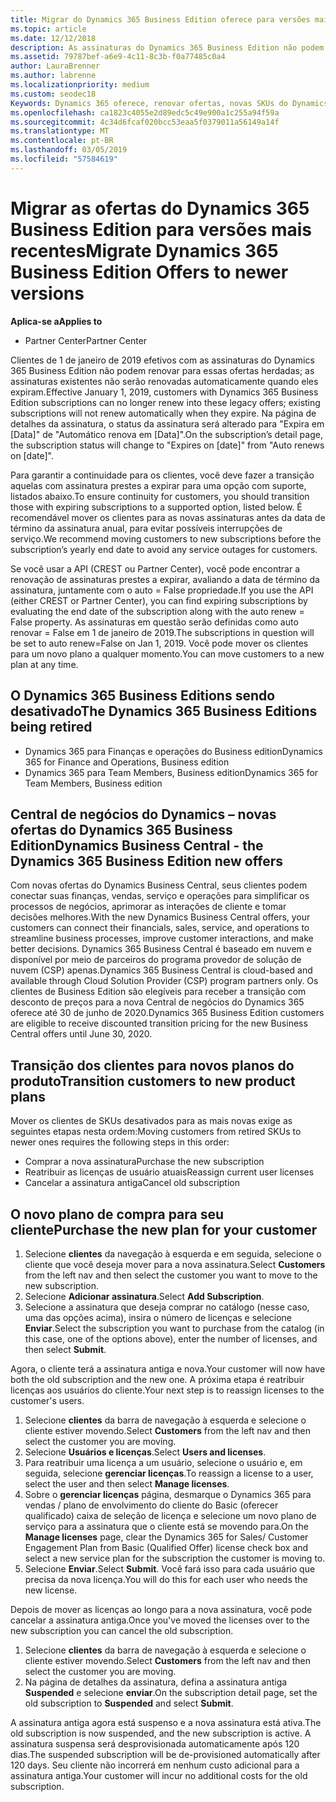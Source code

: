 ```yaml
---
title: Migrar do Dynamics 365 Business Edition oferece para versões mais recentes | Partner Center
ms.topic: article
ms.date: 12/12/2018
description: As assinaturas do Dynamics 365 Business Edition não podem ser renovadas.
ms.assetid: 79787bef-a6e9-4c11-8c3b-f0a77485c0a4
author: LauraBrenner
ms.author: labrenne
ms.localizationpriority: medium
ms.custom: seodec18
Keywords: Dynamics 365 oferece, renovar ofertas, novas SKUs do Dynamics 365
ms.openlocfilehash: ca1823c4055e2d89edc5c49e900a1c255a94f59a
ms.sourcegitcommit: 4c34d6fcaf020bcc53eaa5f0379011a56149a14f
ms.translationtype: MT
ms.contentlocale: pt-BR
ms.lasthandoff: 03/05/2019
ms.locfileid: "57584619"
---
```

# <a name="migrate-dynamics-365-business-edition-offers-to-newer-versions"></a><span data-ttu-id="2837e-104">Migrar as ofertas do Dynamics 365 Business Edition para versões mais recentes</span><span class="sxs-lookup"><span data-stu-id="2837e-104">Migrate Dynamics 365 Business Edition Offers to newer versions</span></span> 

<span data-ttu-id="2837e-105">**Aplica-se a**</span><span class="sxs-lookup"><span data-stu-id="2837e-105">**Applies to**</span></span>

- <span data-ttu-id="2837e-106">Partner Center</span><span class="sxs-lookup"><span data-stu-id="2837e-106">Partner Center</span></span>

<span data-ttu-id="2837e-107">Clientes de 1 de janeiro de 2019 efetivos com as assinaturas do Dynamics 365 Business Edition não podem renovar para essas ofertas herdadas; as assinaturas existentes não serão renovadas automaticamente quando eles expiram.</span><span class="sxs-lookup"><span data-stu-id="2837e-107">Effective January 1, 2019, customers with Dynamics 365 Business Edition subscriptions can no longer renew into these legacy offers; existing subscriptions will not renew automatically when they expire.</span></span> <span data-ttu-id="2837e-108">Na página de detalhes da assinatura, o status da assinatura será alterado para "Expira em [Data]" de "Automático renova em [Data]".</span><span class="sxs-lookup"><span data-stu-id="2837e-108">On the subscription’s detail page, the subscription status will change to "Expires on [date]" from "Auto renews on [date]".</span></span>

<span data-ttu-id="2837e-109">Para garantir a continuidade para os clientes, você deve fazer a transição aquelas com assinatura prestes a expirar para uma opção com suporte, listados abaixo.</span><span class="sxs-lookup"><span data-stu-id="2837e-109">To ensure continuity for customers, you should transition those with expiring subscriptions to a supported option, listed below.</span></span> <span data-ttu-id="2837e-110">É recomendável mover os clientes para as novas assinaturas antes da data de término da assinatura anual, para evitar possíveis interrupções de serviço.</span><span class="sxs-lookup"><span data-stu-id="2837e-110">We recommend moving customers to new subscriptions before the subscription’s yearly end date to avoid any service outages for customers.</span></span>

<span data-ttu-id="2837e-111">Se você usar a API (CREST ou Partner Center), você pode encontrar a renovação de assinaturas prestes a expirar, avaliando a data de término da assinatura, juntamente com o auto = False propriedade.</span><span class="sxs-lookup"><span data-stu-id="2837e-111">If you use the API (either CREST or Partner Center), you can find expiring subscriptions by evaluating the end date of the subscription along with the auto renew = False property.</span></span> <span data-ttu-id="2837e-112">As assinaturas em questão serão definidas como auto renovar = False em 1 de janeiro de 2019.</span><span class="sxs-lookup"><span data-stu-id="2837e-112">The subscriptions in question will be set to auto renew=False on Jan 1, 2019.</span></span> <span data-ttu-id="2837e-113">Você pode mover os clientes para um novo plano a qualquer momento.</span><span class="sxs-lookup"><span data-stu-id="2837e-113">You can move customers to a new plan at any time.</span></span> 

## <a name="the-dynamics-365-business-editions-being-retired"></a><span data-ttu-id="2837e-114">O Dynamics 365 Business Editions sendo desativado</span><span class="sxs-lookup"><span data-stu-id="2837e-114">The Dynamics 365 Business Editions being retired</span></span>

- <span data-ttu-id="2837e-115">Dynamics 365 para Finanças e operações do Business edition</span><span class="sxs-lookup"><span data-stu-id="2837e-115">Dynamics 365 for Finance and Operations, Business edition</span></span>
- <span data-ttu-id="2837e-116">Dynamics 365 para Team Members, Business edition</span><span class="sxs-lookup"><span data-stu-id="2837e-116">Dynamics 365 for Team Members, Business edition</span></span>

## <a name="dynamics-business-central---the-dynamics-365-business-edition-new-offers"></a><span data-ttu-id="2837e-117">Central de negócios do Dynamics – novas ofertas do Dynamics 365 Business Edition</span><span class="sxs-lookup"><span data-stu-id="2837e-117">Dynamics Business Central - the Dynamics 365 Business Edition new offers</span></span>

<span data-ttu-id="2837e-118">Com novas ofertas do Dynamics Business Central, seus clientes podem conectar suas finanças, vendas, serviço e operações para simplificar os processos de negócios, aprimorar as interações de cliente e tomar decisões melhores.</span><span class="sxs-lookup"><span data-stu-id="2837e-118">With the new Dynamics Business Central offers, your customers can connect their financials, sales, service, and operations to streamline business processes, improve customer interactions, and make better decisions.</span></span> <span data-ttu-id="2837e-119">Dynamics 365 Business Central é baseado em nuvem e disponível por meio de parceiros do programa provedor de solução de nuvem (CSP) apenas.</span><span class="sxs-lookup"><span data-stu-id="2837e-119">Dynamics 365 Business Central is cloud-based and available through Cloud Solution Provider (CSP) program partners only.</span></span>
<span data-ttu-id="2837e-120">Os clientes de Business Edition são elegíveis para receber a transição com desconto de preços para a nova Central de negócios do Dynamics 365 oferece até 30 de junho de 2020.</span><span class="sxs-lookup"><span data-stu-id="2837e-120">Dynamics 365 Business Edition customers are eligible to receive discounted transition pricing for the new Business Central offers until June 30, 2020.</span></span>

## <a name="transition-customers-to-new-product-plans"></a><span data-ttu-id="2837e-121">Transição dos clientes para novos planos do produto</span><span class="sxs-lookup"><span data-stu-id="2837e-121">Transition customers to new product plans</span></span>

 <span data-ttu-id="2837e-122">Mover os clientes de SKUs desativados para as mais novas exige as seguintes etapas nesta ordem:</span><span class="sxs-lookup"><span data-stu-id="2837e-122">Moving customers from retired SKUs to newer ones requires the following steps in this order:</span></span>

- <span data-ttu-id="2837e-123">Comprar a nova assinatura</span><span class="sxs-lookup"><span data-stu-id="2837e-123">Purchase the new subscription</span></span>
- <span data-ttu-id="2837e-124">Reatribuir as licenças de usuário atuais</span><span class="sxs-lookup"><span data-stu-id="2837e-124">Reassign current user licenses</span></span>
- <span data-ttu-id="2837e-125">Cancelar a assinatura antiga</span><span class="sxs-lookup"><span data-stu-id="2837e-125">Cancel old subscription</span></span>

## <a name="purchase-the-new-plan-for-your-customer"></a><span data-ttu-id="2837e-126">O novo plano de compra para seu cliente</span><span class="sxs-lookup"><span data-stu-id="2837e-126">Purchase the new plan for your customer</span></span>

1. <span data-ttu-id="2837e-127">Selecione **clientes** da navegação à esquerda e em seguida, selecione o cliente que você deseja mover para a nova assinatura.</span><span class="sxs-lookup"><span data-stu-id="2837e-127">Select **Customers** from the left nav and then select the customer you want to move to the new subscription.</span></span>
2. <span data-ttu-id="2837e-128">Selecione **Adicionar assinatura**.</span><span class="sxs-lookup"><span data-stu-id="2837e-128">Select **Add Subscription**.</span></span>
3. <span data-ttu-id="2837e-129">Selecione a assinatura que deseja comprar no catálogo (nesse caso, uma das opções acima), insira o número de licenças e selecione **Enviar**.</span><span class="sxs-lookup"><span data-stu-id="2837e-129">Select the subscription you want to purchase from the catalog (in this case, one of the options above), enter the number of licenses, and then select **Submit**.</span></span> 

<span data-ttu-id="2837e-130">Agora, o cliente terá a assinatura antiga e nova.</span><span class="sxs-lookup"><span data-stu-id="2837e-130">Your customer will now have both the old subscription and the new one.</span></span> <span data-ttu-id="2837e-131">A próxima etapa é reatribuir licenças aos usuários do cliente.</span><span class="sxs-lookup"><span data-stu-id="2837e-131">Your next step is to reassign licenses to the customer's users.</span></span>

1. <span data-ttu-id="2837e-132">Selecione **clientes** da barra de navegação à esquerda e selecione o cliente estiver movendo.</span><span class="sxs-lookup"><span data-stu-id="2837e-132">Select **Customers** from the left nav and then select the customer you are moving.</span></span>
2. <span data-ttu-id="2837e-133">Selecione **Usuários e licenças**.</span><span class="sxs-lookup"><span data-stu-id="2837e-133">Select **Users and licenses**.</span></span>
3. <span data-ttu-id="2837e-134">Para reatribuir uma licença a um usuário, selecione o usuário e, em seguida, selecione **gerenciar licenças**.</span><span class="sxs-lookup"><span data-stu-id="2837e-134">To reassign a license to a user, select the user and then select **Manage licenses**.</span></span> 
4. <span data-ttu-id="2837e-135">Sobre o **gerenciar licenças** página, desmarque o Dynamics 365 para vendas / plano de envolvimento do cliente do Basic (oferecer qualificado) caixa de seleção de licença e selecione um novo plano de serviço para a assinatura que o cliente está se movendo para.</span><span class="sxs-lookup"><span data-stu-id="2837e-135">On the **Manage licenses** page, clear the Dynamics 365 for Sales/ Customer Engagement Plan from Basic (Qualified Offer) license check box and select a new service plan for the subscription the customer is moving to.</span></span> 
5. <span data-ttu-id="2837e-136">Selecione **Enviar**.</span><span class="sxs-lookup"><span data-stu-id="2837e-136">Select **Submit**.</span></span> <span data-ttu-id="2837e-137">Você fará isso para cada usuário que precisa da nova licença.</span><span class="sxs-lookup"><span data-stu-id="2837e-137">You will do this for each user who needs the new license.</span></span> 

<span data-ttu-id="2837e-138">Depois de mover as licenças ao longo para a nova assinatura, você pode cancelar a assinatura antiga.</span><span class="sxs-lookup"><span data-stu-id="2837e-138">Once you've moved the licenses over to the new subscription you can cancel the old subscription.</span></span> 

1. <span data-ttu-id="2837e-139">Selecione **clientes** da barra de navegação à esquerda e selecione o cliente estiver movendo.</span><span class="sxs-lookup"><span data-stu-id="2837e-139">Select **Customers** from the left nav and then select the customer you are moving.</span></span>
2. <span data-ttu-id="2837e-140">Na página de detalhes da assinatura, defina a assinatura antiga **Suspended** e selecione **enviar**.</span><span class="sxs-lookup"><span data-stu-id="2837e-140">On the subscription detail page, set the old subscription to **Suspended** and select **Submit**.</span></span>

<span data-ttu-id="2837e-141">A assinatura antiga agora está suspenso e a nova assinatura está ativa.</span><span class="sxs-lookup"><span data-stu-id="2837e-141">The old subscription is now suspended, and the new subscription is active.</span></span> <span data-ttu-id="2837e-142">A assinatura suspensa será desprovisionada automaticamente após 120 dias.</span><span class="sxs-lookup"><span data-stu-id="2837e-142">The suspended subscription will be de-provisioned automatically after 120 days.</span></span> <span data-ttu-id="2837e-143">Seu cliente não incorrerá em nenhum custo adicional para a assinatura antiga.</span><span class="sxs-lookup"><span data-stu-id="2837e-143">Your customer will incur no additional costs for the old subscription.</span></span>